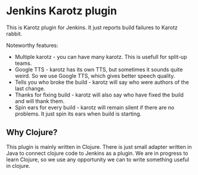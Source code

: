 # Jenkins Karotz plugin

This is Karotz plugin for Jenkins. It just reports build failures to Karotz rabbit.

Noteworthy features:
* Multiple karotz - you can have many karotz. This is usefull for split-up teams.
* Google TTS - karotz has its own TTS, but sometimes it sounds quite weird. So we use Google TTS, which gives better speech quality.
* Tells you who broke the build - karotz will say who were authors of the last change. 
* Thanks for fixing build - karotz will also say who have fixed the build and will thank them.
* Spin ears for every build - karotz will remain silent if there are no problems. It just spin its ears when build is starting.

## Why Clojure?

This plugin is mainly written in Clojure.  There is just small adapter written in Java to connect clojure code to Jenkins as a plugin.
We are in progress to learn Clojure, so we use any opportunity we can to write something useful in clojure.


